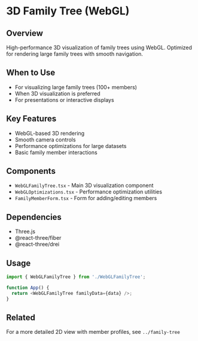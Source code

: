# 3D Family Tree (WebGL)

## Overview
High-performance 3D visualization of family trees using WebGL. Optimized for rendering large family trees with smooth navigation.

## When to Use
- For visualizing large family trees (100+ members)
- When 3D visualization is preferred
- For presentations or interactive displays

## Key Features
- WebGL-based 3D rendering
- Smooth camera controls
- Performance optimizations for large datasets
- Basic family member interactions

## Components
- `WebGLFamilyTree.tsx` - Main 3D visualization component
- `WebGLOptimizations.tsx` - Performance optimization utilities
- `FamilyMemberForm.tsx` - Form for adding/editing members

## Dependencies
- Three.js
- @react-three/fiber
- @react-three/drei

## Usage
```typescript
import { WebGLFamilyTree } from './WebGLFamilyTree';

function App() {
  return <WebGLFamilyTree familyData={data} />;
}
```

## Related
For a more detailed 2D view with member profiles, see `../family-tree`

